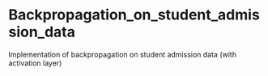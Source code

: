 # Backpropagation_on_student_admission_data
Implementation of backpropagation on student admission data (with activation layer)
